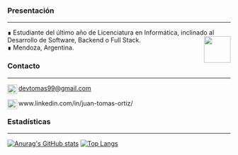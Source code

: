 <div align="centre">
  
### Presentación
<hr>
<p>
∎ Estudiante del último año de Licenciatura en Informática, inclinado al Desarrollo de Software, Backend o Full Stack. <img align="right" src="https://gifsanimados.de/img-gifsanimados.de/i/informatica/a.gif" width="60">
  <br>
∎ Mendoza, Argentina.
</p>
  
### Contacto
<hr>
<img align="left" alt="Gmail" width="22px" src="https://cdn.jsdelivr.net/npm/simple-icons@3.5.0/icons/gmail.svg" /> <a href="mailto: devtomas99@gmail.com"> devtomas99@gmail.com</a>
<br><br>
<img align="left" alt="LinkedIn" width="22px" src="https://cdn.jsdelivr.net/npm/simple-icons@3.5.0/icons/linkedin.svg" /> www.linkedin.com/in/juan-tomas-ortiz/

### Estadísticas
___
[![Anurag's GitHub stats](https://github-readme-stats.vercel.app/api?username=Tomas-Ortiz)](https://github.com/anuraghazra/github-readme-stats)
[![Top Langs](https://github-readme-stats.vercel.app/api/top-langs/?username=Tomas-Ortiz&langs_count=6&exclude_repo=pruebas,pruebasGit&hide=HLSL,ShaderLab,Jupyter+Notebook)](https://github.com/anuraghazra/github-readme-stats)
</div>
